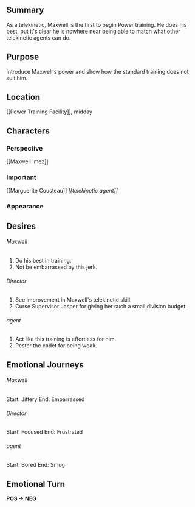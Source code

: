 ## Summary
As a telekinetic, Maxwell is the first to begin Power training. He does his best, but it's clear he is nowhere near being able to match what other telekinetic agents can do.
## Purpose
Introduce Maxwell's power and show how the standard training does not suit him.
## Location
[[Power Training Facility]], midday
## Characters 
### Perspective
[[Maxwell Imez]]
### Important
[[Marguerite Cousteau]]
*[[telekinetic agent]]*
### Appearance
## Desires
###### Maxwell
1. Do his best in training.
2. Not be embarrassed by this jerk.
###### Director
1. See improvement in Maxwell's telekinetic skill.
2. Curse Supervisor Jasper for giving her such a small division budget.
###### agent
1. Act like this training is effortless for him.
2. Pester the cadet for being weak.
## Emotional Journeys
###### Maxwell
Start: Jittery
End: Embarrassed
###### Director
Start: Focused
End: Frustrated
###### agent
Start: Bored
End: Smug
## Emotional Turn
**POS -> NEG**